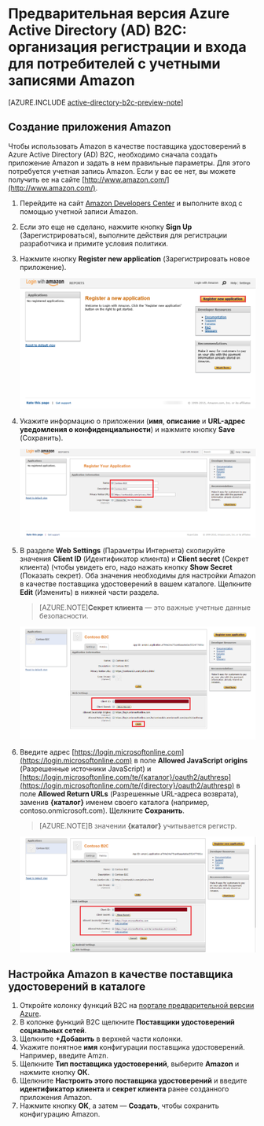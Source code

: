 <properties
	pageTitle="Предварительная версия Azure Active Directory B2C: настройка Amazon | Microsoft Azure"
	description="Обеспечьте регистрацию и вход для пользователей с учетными записями Amazon в приложениях, защищенных с помощью Azure Active Directory B2C."
	services="active-directory-b2c"
	documentationCenter=""
	authors="swkrish"
	manager="msmbaldwin"
	editor="curtand"/>

<tags
	ms.service="active-directory-b2c"
	ms.workload="identity"
	ms.tgt_pltfrm="na"
	ms.devlang="na"
	ms.topic="article"
	ms.date="09/22/2015"
	ms.author="swkrish"/>

# Предварительная версия Azure Active Directory (AD) B2C: организация регистрации и входа для потребителей с учетными записями Amazon

[AZURE.INCLUDE [active-directory-b2c-preview-note](../../includes/active-directory-b2c-preview-note.md)]

## Создание приложения Amazon

Чтобы использовать Amazon в качестве поставщика удостоверений в Azure Active Directory (AD) B2C, необходимо сначала создать приложение Amazon и задать в нем правильные параметры. Для этого потребуется учетная запись Amazon. Если у вас ее нет, вы можете получить ее на сайте [http://www.amazon.com/](http://www.amazon.com/).

1. Перейдите на сайт [Amazon Developers Center](https://login.amazon.com/) и выполните вход с помощью учетной записи Amazon.
2. Если это еще не сделано, нажмите кнопку **Sign Up** (Зарегистрироваться), выполните действия для регистрации разработчика и примите условия политики.
3. Нажмите кнопку **Register new application** (Зарегистрировать новое приложение).

    ![Amazon — новое приложение](./media/active-directory-b2c-setup-amzn-app/amzn-new-app.png)

4. Укажите информацию о приложении (**имя**, **описание** и **URL-адрес уведомления о конфиденциальности**) и нажмите кнопку **Save** (Сохранить).

    ![Amazon — регистрация приложения](./media/active-directory-b2c-setup-amzn-app/amzn-register-app.png)

5. В разделе **Web Settings** (Параметры Интернета) скопируйте значения **Client ID** (Идентификатор клиента) и **Client secret** (Секрет клиента) (чтобы увидеть его, надо нажать кнопку **Show Secret** (Показать секрет). Оба значения необходимы для настройки Amazon в качестве поставщика удостоверений в вашем каталоге. Щелкните **Edit** (Изменить) в нижней части раздела.

    > [AZURE.NOTE]**Секрет клиента** — это важные учетные данные безопасности.

    ![Amazon — секрет клиента](./media/active-directory-b2c-setup-amzn-app/amzn-client-secret.png)

6. Введите адрес [https://login.microsoftonline.com](https://login.microsoftonline.com) в поле **Allowed JavaScript origins** (Разрешенные источники JavaScript) и [https://login.microsoftonline.com/te/{каталог}/oauth2/authresp](https://login.microsoftonline.com/te/{directory}/oauth2/authresp) в поле **Allowed Return URLs** (Разрешенные URL-адреса возврата), заменив **{каталог}** именем своего каталога (например, contoso.onmicrosoft.com). Щелкните **Сохранить**.

    > [AZURE.NOTE]В значении **{каталог}** учитывается регистр.

    ![Amazon — URL-адреса](./media/active-directory-b2c-setup-amzn-app/amzn-urls.png)

## Настройка Amazon в качестве поставщика удостоверений в каталоге

1. Откройте колонку функций B2C на [портале предварительной версии Azure](active-directory-b2c-app-registration.md#navigate-to-the-b2c-features-blade).
2. В колонке функций B2C щелкните **Поставщики удостоверений социальных сетей**.
3. Щелкните **+Добавить** в верхней части колонки.
4. Укажите понятное **имя** конфигурации поставщика удостоверений. Например, введите Amzn.
5. Щелкните **Тип поставщика удостоверений**, выберите **Amazon** и нажмите кнопку **ОК**.
6. Щелкните **Настроить этого поставщика удостоверений** и введите **идентификатор клиента** и **секрет клиента** ранее созданного приложения Amazon.
7. Нажмите кнопку **ОК**, а затем — **Создать**, чтобы сохранить конфигурацию Amazon.

<!---HONumber=Sept15_HO4-->